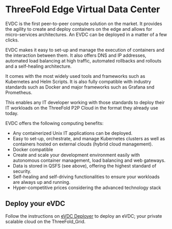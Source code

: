 # ThreeFold Edge Virtual Data Center

EVDC is the first peer-to-peer compute solution on the market. It provides the agility to create and deploy containers on the edge and allows for micro-services architectures. An EVDC can be deployed in a matter of a few clicks. 

EVDC makes it easy to set-up and manage the execution of containers and the interaction between them. It also offers DNS and IP addresses, automated load balancing at high traffic, automated rollbacks and rollouts and a self-healing architecture.  

It comes with the most widely used tools and frameworks such as Kubernetes and Helm Scripts. It is also fully compatible with industry standards such as Docker and major frameworks such as Grafana snd Prometheus. 

This enables any IT developer working with those standards to deploy their IT workloads on the ThreeFold P2P Cloud in the format they already use today.

EVDC offers the following computing benefits:

- Any containerized Unix IT applications can be deployed.
- Easy to set-up, orchestrate, and manage Kubernetes clusters as well as containers hosted on external clouds (hybrid cloud management).
- Docker compatible
- Create and scale your development environment easily with autonomous container management, load balancing and web gateways.
- Data is stored in QSFS (see above), offering the highest standard of security. 
- Self-healing and self-driving functionalities to ensure your workloads are always up and running.
- Hyper-competitive prices considering the advanced technology stack

## Deploy your eVDC

Follow the instructions on [eVDC Deployer](evdc_deployer) to deploy an eVDC; your private scalable cloud on the ThreeFold_Grid.
